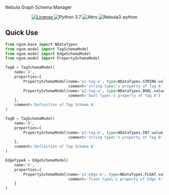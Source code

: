 
<p align="center">

Nebula Graph Schema Manager

</p>

<p align="center">

<a href="LICENSE" target="_blank">
    <img src="https://img.shields.io/badge/License-Apache_2.0-blue.svg" alt="License">
</a>

<img src="https://img.shields.io/badge/Python-3.7+-blue.svg" alt="Python 3.7">

<img src="https://img.shields.io/badge/Warpper-attrs-green.svg" alt="Attrs">

<img src="https://img.shields.io/badge/Core-Nebula3-green.svg" alt="Nebula3-python">

</p>

## Quick Use
```python
from ngsm.base import NDataTypes
from ngsm.model import TagSchemaModel
from ngsm.model import EdgeSchemaModel
from ngsm.model import PropertySchemaModel

TagA = TagSchemaModel(
    name='A',
    properties={
        PropertySchemaModel(name='p1-tag-a', type=NDataTypes.STRING.value, support_null=False, index=True,
                            comment='string type\'s property of Tag A'),
        PropertySchemaModel(name='p2-tag-a', type=NDataTypes.BOOL.value, index=True, default=True,
                            comment='bool type\'s property of Tag A')
    },
    comment='Definition of Tag Schema A'
)

TagB = TagSchemaModel(
    name='B',
    properties={
        PropertySchemaModel(name='p1-tag-b', type=NDataTypes.INT.value,
                            comment='string type\'s property of Tag B')
    },
    comment='Definition of Tag Schema B'
)

EdgeTypeA = EdgeSchemaModel(
    name='A',
    properties={
        PropertySchemaModel(name='p1-edge-A', type=NDataTypes.FLOAT.value,
                            comment='float type\'s property of Edge A')
    }
)
```